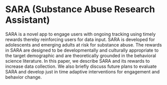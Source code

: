 # SARA (Substance Abuse Research Assistant)
SARA is a novel app to engage users with ongoing tracking using timely rewards thereby reinforcing users for data input. SARA is
developed for adolescents and emerging adults at risk for substance abuse. The rewards in SARA are designed to be developmentally and culturally appropriate to the target demographic and are
theoretically grounded in the behavioral science literature. In this paper, we describe SARA and its rewards to increase data collection. We also briefly
discuss future plans to evaluate SARA and develop just in time adaptive interventions for engagement and behavior change.
